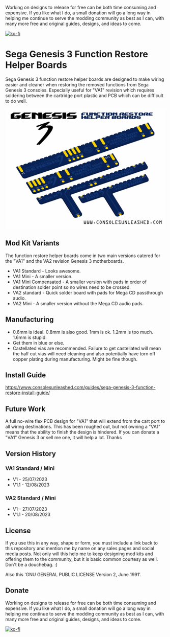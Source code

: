 Working on designs to release for free can be both time consuming and expensive. If you like what I do, a small donation will go a long way in helping me continue to serve the modding community as best as I can, with many more free and original guides, designs, and ideas to come.

[![ko-fi](https://ko-fi.com/img/githubbutton_sm.svg)](https://ko-fi.com/C0C7NK7XO)

# Sega Genesis 3 Function Restore Helper Boards

Sega Genesis 3 function restore helper boards are designed to make wiring easier and cleaner when restoring the removed functions from Sega Genesis 3 consoles. Especially useful for "VA1" revision which requires soldering between the cartridge port plastic and PCB which can be difficult to do well.

![My Image](main.png)

## Mod Kit Variants

The function restore helper boards come in two main versions catered for the "VA1" and the VA2 revision Genesis 3 motherboards.

- VA1 Standard - Looks awesome.
- VA1 Mini - A smaller version.
- VA1 Mini Compensated - A smaller version with pads in order of destination solder point so no wires need to be crossed.
- VA2 standard - Quick solder board with pads for Mega CD passthrough audio.
- VA2 Mini - A smaller version without the Mega CD audio pads.

## Manufacturing

- 0.6mm is ideal. 0.8mm is also good. 1mm is ok. 1.2mm is too much. 1.6mm is stupid.
- Get them in blue or else.
- Castellated vias are recommended. Failure to get castellated will mean the half cut vias will need cleaning and also potentially have torn off copper plating during manufacturing. Might be fine though.

## Install Guide

https://www.consolesunleashed.com/guides/sega-genesis-3-function-restore-install-guide/

## Future Work

A full no-wire flex PCB design for "VA1" that will extend from the cart port to all wiring destinations. This has been roughed out, but not owning a "VA1" means that the ability to finish the design is hindered. If you can donate a "VA1" Genesis 3 or sell me one, it will help a lot. Thanks

## Version History

### VA1 Standard / Mini

- V1 - 25/07/2023
- V1.1 - 12/08/2023

### VA2 Standard / Mini

- V1 - 27/07/2023
- V1.1 - 20/08/2023

## License

If you use this in any way, shape or form, you must include a link back to this repository and mention me by name on any sales pages and social media posts. Not only will this help me to keep designing mod kits and offering them to the community, but it is basic common courtesy as well. Don't be a douchebag. :)

Also this 'GNU GENERAL PUBLIC LICENSE Version 2, June 1991'.

## Donate

Working on designs to release for free can be both time consuming and expensive. If you like what I do, a small donation will go a long way in helping me continue to serve the modding community as best as I can, with many more free and original guides, designs, and ideas to come.

[![ko-fi](https://ko-fi.com/img/githubbutton_sm.svg)](https://ko-fi.com/C0C7NK7XO)
